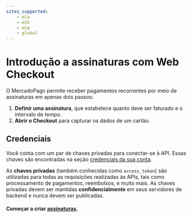 ```yaml
---
sites_supported:
    - mla
    - mlb
    - mlm
    - global
---
```


# Introdução a assinaturas com Web Checkout

O MercadoPago permite receber pagamentos recorrentes por meio de assinaturas em apenas dois passos:

1. **Definir uma assinatura**, que estabelece quanto deve ser faturado e o intervalo de tempo.
2. **Abrir o Checkout** para capturar os dados de um cartão.

## Credenciais

Você conta com um par de chaves privadas para conectar-se à API. Essas chaves são encontradas na seção [credenciais da sua conta](https://www.mercadopago.com.ar/account/credentials).

As **chaves privadas** (também conhecidas como `access_token`) são utilizadas para todas as requisições realizadas às APIs, tais como processamento de pagamentos, reembolsos, e muito mais. As chaves privadas devem ser mantidas **confidencialmente** em seus servidores de backend e nunca devem ser publicadas.

#### Começar a criar [assinaturas](/guides/subscriptions/web-checkout/create-subscription.pt.md).
